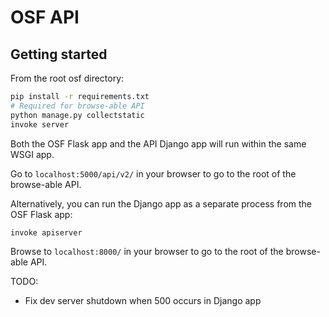 
# OSF API

## Getting started

From the root osf directory:

```bash
pip install -r requirements.txt
# Required for browse-able API
python manage.py collectstatic
invoke server
```

Both the OSF Flask app and the API Django app will run within the same WSGI app.

Go to `localhost:5000/api/v2/` in your browser to go to the root of the browse-able API.

Alternatively, you can run the Django app as a separate process from the OSF Flask app:

```bash
invoke apiserver
```

Browse to `localhost:8000/` in your browser to go to the root of the browse-able API.


TODO:

- Fix dev server shutdown when 500 occurs in Django app
